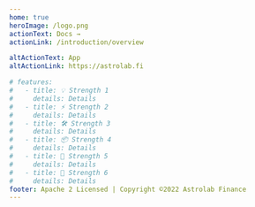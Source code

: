 ```yaml
---
home: true
heroImage: /logo.png
actionText: Docs →
actionLink: /introduction/overview

altActionText: App
altActionLink: https://astrolab.fi

# features:
#   - title: 💡 Strength 1
#     details: Details
#   - title: ⚡️ Strength 2
#     details: Details
#   - title: 🛠️ Strength 3
#     details: Details
#   - title: 📦 Strength 4
#     details: Details
#   - title: 🔩 Strength 5
#     details: Details
#   - title: 🔑 Strength 6
#     details: Details
footer: Apache 2 Licensed | Copyright ©2022 Astrolab Finance
---
```

